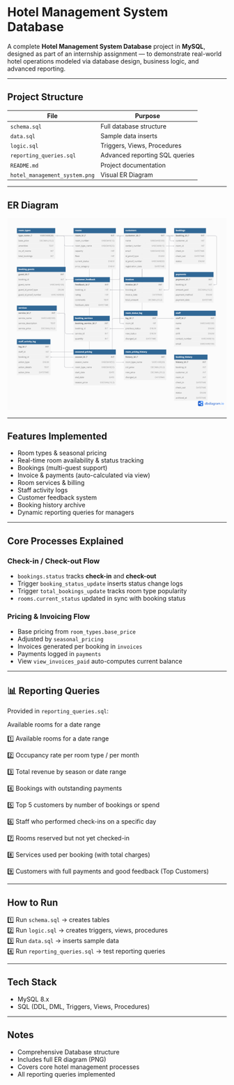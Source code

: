 # Hotel Management System Database 

A complete **Hotel Management System Database** project in **MySQL**, designed as part of an internship assignment — to demonstrate real-world hotel operations modeled via database design, business logic, and advanced reporting.

---

## Project Structure

| File                    | Purpose                          |
|-------------------------|----------------------------------|
| `schema.sql`            | Full database structure           |
| `data.sql`              | Sample data inserts               |
| `logic.sql`             | Triggers, Views, Procedures       |
| `reporting_queries.sql` | Advanced reporting SQL queries    |
| `README.md`             | Project documentation             |
| `hotel_management_system.png`        | Visual ER Diagram                 |

---

## ER Diagram

![ER Diagram](hotel_management_sys_ER.png)


---

## Features Implemented

- Room types & seasonal pricing
- Real-time room availability & status tracking
- Bookings (multi-guest support)
- Invoice & payments (auto-calculated via view)
- Room services & billing
- Staff activity logs
- Customer feedback system
- Booking history archive
- Dynamic reporting queries for managers

---

## Core Processes Explained

### Check-in / Check-out Flow

- `bookings.status` tracks **check-in** and **check-out**  
- Trigger `booking_status_update` inserts status change logs  
- Trigger `total_bookings_update` tracks room type popularity  
- `rooms.current_status` updated in sync with booking status

### Pricing & Invoicing Flow

- Base pricing from `room_types.base_price`  
- Adjusted by `seasonal_pricing`  
- Invoices generated per booking in `invoices`  
- Payments logged in `payments`  
- View `view_invoices_paid` auto-computes current balance

---

## 📊 Reporting Queries

Provided in `reporting_queries.sql`:

Available rooms for a date range

1️⃣ Available rooms for a date range

2️⃣ Occupancy rate per room type / per month

3️⃣ Total revenue by season or date range

4️⃣ Bookings with outstanding payments

5️⃣ Top 5 customers by number of bookings or spend

6️⃣ Staff who performed check-ins on a specific day

7️⃣ Rooms reserved but not yet checked-in

8️⃣ Services used per booking (with total charges)

9️⃣ Customers with full payments and good feedback (Top Customers)
  

---

##  How to Run

1️⃣ Run `schema.sql` → creates tables  
2️⃣ Run `logic.sql` → creates triggers, views, procedures  
3️⃣ Run `data.sql` → inserts sample data  
4️⃣ Run `reporting_queries.sql` → test reporting queries  

---

## Tech Stack

- MySQL 8.x  
- SQL (DDL, DML, Triggers, Views, Procedures)

---



##  Notes

- Comprehensive Database structure
- Includes full ER diagram (PNG)  
- Covers core hotel management processes  
- All reporting queries implemented  

